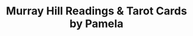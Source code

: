 ---
title: "Murray Hill Readings & Tarot Cards by Pamela"
url: /new-york/murray-hill-readings-and-tarot-cards-by-pamela/
shop: shop
---